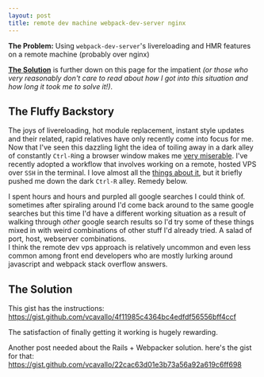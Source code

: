 ```yaml
---
layout: post
title: remote dev machine webpack-dev-server nginx
---
```


**The Problem:** Using `webpack-dev-server`'s livereloading and HMR features on a remote machine (probably over nginx)

**<a href="#the-solution">The Solution</a>** is further down on this page for the impatient _(or those who very reasonably don't care to read about how I got into this situation and how long it took me to solve it!)_.

## The Fluffy Backstory

The joys of livereloading, hot module replacement, instant style updates and their related, rapid relatives have only recently come into focus for me. Now that I've seen this dazzling light the idea of toiling away in a dark alley of constantly `Ctrl-R`ing a browser window makes me <a href="javascript:void(0)" title="TODO: This will be a post about workflow 'friction'">very miserable</a>. I've recently adopted a workflow that involves working on a remote, hosted VPS over `SSH` in the terminal. I love almost all the <a href="javascript:void(0)" title="TODO: This will be a post about my dev VPS workflow">things about it</a>, but it briefly pushed me down the dark `Ctrl-R` alley. Remedy below.



I spent hours and hours and purpled all google searches I could think of. sometimes after spiraling around I'd come back around to the same google searches but this time I'd have a different working situation as a result of walking through _other_ google search results so I'd try some of these things mixed in with weird combinations of other stuff I'd already tried. A salad of port, host, webserver combinations.  
I think the remote dev vps approach is relatively uncommon and even less common among front end developers who are mostly lurking around javascript and webpack stack overflow answers.

<h2 id="the-solution">The Solution</h2>

This gist has the instructions: https://gist.github.com/vcavallo/4f11985c4364bc4edfdf56556bff4ccf

The satisfaction of finally getting it working is hugely rewarding.

Another post needed about the Rails + Webpacker solution. here's the gist for that: https://gist.github.com/vcavallo/22cac63d01e3b73a56a92a619c6ff698



